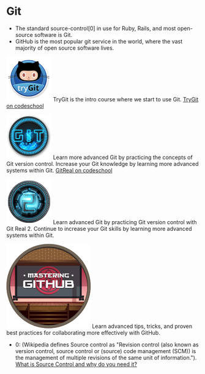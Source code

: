 Git
====

* The standard source-control[0] in use for Ruby, Rails, and most open-source software is Git.
* GitHub is the most popular git service in the world, where the vast majority of open source software lives.

![try-git](images/try-git.png) TryGit is the intro course where we start to use Git. [TryGit on codeschool](https://www.codeschool.com/courses/try-git)

![git-real](images/git-real.png)
Learn more advanced Git by practicing the concepts of Git version control. Increase your Git knowledge by learning more advanced systems within Git. [GitReal on codeschool](https://www.codeschool.com/courses/git-real)

![git-real2](images/git-real2.png)
Learn advanced Git by practicing Git version control with Git Real 2. Continue to increase your Git skills by learning more advanced systems within Git.

![github](images/github.png)
Learn advanced tips, tricks, and proven best practices for collaborating more effectively with GitHub.

* 0: (Wikipedia defines Source control as "Revision control (also known as version control, source control or (source) code management (SCM)) is the management of multiple revisions of the same unit of information."). [What is Source Control and why do you need it?](http://discuss.joelonsoftware.com/default.asp?W190)
